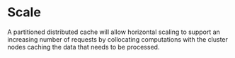 # Scale
A partitioned distributed cache will allow horizontal scaling to support an increasing number of requests
by collocating computations with the cluster nodes caching the data that needs to be processed.